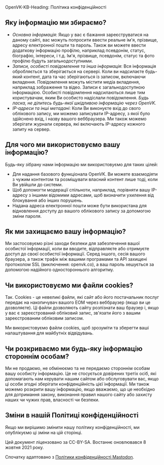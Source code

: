 OpenVK-KB-Heading: Політика конфіденційності

## Яку інформацію ми збираємо?
* _Основна інформація_: Якщо у вас є бажання зареєструватися на даному сайті, вас можуть попросити ввести реальне ім'я, прізвище, адресу електронної пошти та пароль. Також ви можете ввести додаткову інформацію профілю, наприклад псевдонім, статус, біографію, інтереси, і т.д. Ім'я, прізвище, псевдонім, статус та фото профілю будуть загальнодоступними.
* _Записи, особисті повідомлення та інша інформація_: Вся інформація обробляється та зберігається на сервері. Коли ви надсилаєте будь-який контент, дата та час зберігаються із записом, включаючи вкладення. Повідомлення можуть містити медіа вкладення, наприклад зображення та відео. Записи є загальнодоступною інформацією. Особисті повідомлення надсилаються лише тим користувачам, яким Ви особисто надіслали повідомлення. _Будь ласка, не ділитесь будь-якої шкідливою інформацію через OpenVK._
* _IP-адреси та інші метадані_: Коли Ви виконуєте вхід до свого облікового запису, ми можемо записувати IP-адресу, з якої було здійснено вхід, і назву вашого веббраузера. Ми також можемо зберігати журнали сервера, які включають IP-адресу кожного запиту на сервер.

## Для чого ми використовуємо вашу інформацію?
Будь-яку зібрану нами інформацію ми використовуємо для таких цілей:
* Для надання базового функціонала OpenVK. Ви можете взаємодіяти з чужим контентом та розміщувати власний контент лише тоді, коли Ви увійшли до системи.
* Щоб допомогти модерації спільноти, наприклад, порівняти вашу IP-адресу з іншими відомими адресами, щоб визначити ухилення від блокування або інших порушень.
* Надана адреса електронної пошти може бути використана для відновлення доступу до вашого облікового запису за допомогою зміни пароля.

## Як ми захищаємо вашу інформацію?
Ми застосовуємо різні заходи безпеки для забезпечення вашої особистої інформації, коли ви вводите, відправляєте або отримуєте доступ до своєї особистої інформації. Серед іншого, сесія вашого браузера, а також трафік між вашими програмами та API захищені протоколом SSL (виключення: openvk.co), а ваш пароль хешується за допомогою надійного одностороннього алгоритму.

## Чи використовуємо ми файли cookies?
Так. Cookies - це невеликі файли, які сайт або його постачальник послуг передає на накопичувач вашого ЕОМ через веббраузер (якщо ви це дозволяєте). Ці файли дозволяють сайту розпізнати ваш браузер і, якщо у вас є зареєстрований обліковий запис, зв'язати його з вашим зареєстрованим обліковим записом.

Ми використовуємо файли cookies, щоб зрозуміти та зберегти ваші налаштування для майбутніх відвідувань.

## Чи розкриваємо ми будь-яку інформацію стороннім особам?
Ми не продаємо, не обмінюємо та не передаємо стороннім особам вашу особисту інформацію. Це не стосується довірених третіх осіб, які допомагають нам керувати нашим сайтом або обслуговувати вас, якщо ці особи згодні зберігати конфіденційність цієї інформації. Ми також можемо розкрити вашу інформацію, якщо вважаємо, що це необхідно для дотримання закону, виконання правил нашого сайту або захисту наших чи чужих прав, власності чи безпеки.

## Зміни в нашій Політиці конфіденційності

Якщо ми вирішимо змінити нашу політику конфіденційності, ми опублікуємо ці зміни на цій сторінці.

Цей документ ліцензовано за CC-BY-SA. Востаннє оновлювався 8 жовтня 2021 року.

Спочатку адаптовано з [Політики конфіденційності Mastodon](https://mastodon.social/terms).
